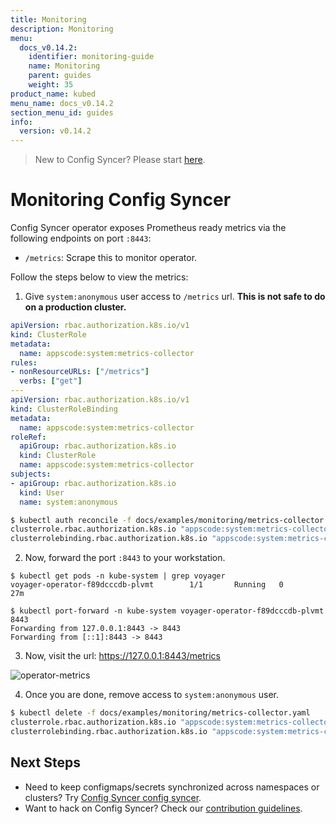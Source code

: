 ```yaml
---
title: Monitoring
description: Monitoring
menu:
  docs_v0.14.2:
    identifier: monitoring-guide
    name: Monitoring
    parent: guides
    weight: 35
product_name: kubed
menu_name: docs_v0.14.2
section_menu_id: guides
info:
  version: v0.14.2
---
```


> New to Config Syncer? Please start [here](/docs/v0.14.2/concepts/README).

# Monitoring Config Syncer

Config Syncer operator exposes Prometheus ready metrics via the following endpoints on port `:8443`:

- `/metrics`: Scrape this to monitor operator.

Follow the steps below to view the metrics:

1. Give `system:anonymous` user access to `/metrics` url. **This is not safe to do on a production cluster.**

```yaml
apiVersion: rbac.authorization.k8s.io/v1
kind: ClusterRole
metadata:
  name: appscode:system:metrics-collector
rules:
- nonResourceURLs: ["/metrics"]
  verbs: ["get"]
---
apiVersion: rbac.authorization.k8s.io/v1
kind: ClusterRoleBinding
metadata:
  name: appscode:system:metrics-collector
roleRef:
  apiGroup: rbac.authorization.k8s.io
  kind: ClusterRole
  name: appscode:system:metrics-collector
subjects:
- apiGroup: rbac.authorization.k8s.io
  kind: User
  name: system:anonymous
```

```bash
$ kubectl auth reconcile -f docs/examples/monitoring/metrics-collector.yaml
clusterrole.rbac.authorization.k8s.io "appscode:system:metrics-collector" reconciled
clusterrolebinding.rbac.authorization.k8s.io "appscode:system:metrics-collector" reconciled
```

2. Now, forward the port `:8443` to your workstation.

```
$ kubectl get pods -n kube-system | grep voyager
voyager-operator-f89dcccdb-plvmt        1/1       Running   0          27m

$ kubectl port-forward -n kube-system voyager-operator-f89dcccdb-plvmt 8443
Forwarding from 127.0.0.1:8443 -> 8443
Forwarding from [::1]:8443 -> 8443
```

3. Now, visit the url: https://127.0.0.1:8443/metrics

![operator-metrics](/docs/v0.14.2/images/monitoring/operator-metrics.png)

4. Once you are done, remove access to `system:anonymous` user.

```bash
$ kubectl delete -f docs/examples/monitoring/metrics-collector.yaml
clusterrole.rbac.authorization.k8s.io "appscode:system:metrics-collector" deleted
clusterrolebinding.rbac.authorization.k8s.io "appscode:system:metrics-collector" deleted
```

## Next Steps
 - Need to keep configmaps/secrets synchronized across namespaces or clusters? Try [Config Syncer config syncer](/docs/v0.14.2/guides/config-syncer/).
 - Want to hack on Config Syncer? Check our [contribution guidelines](/docs/v0.14.2/CONTRIBUTING).
